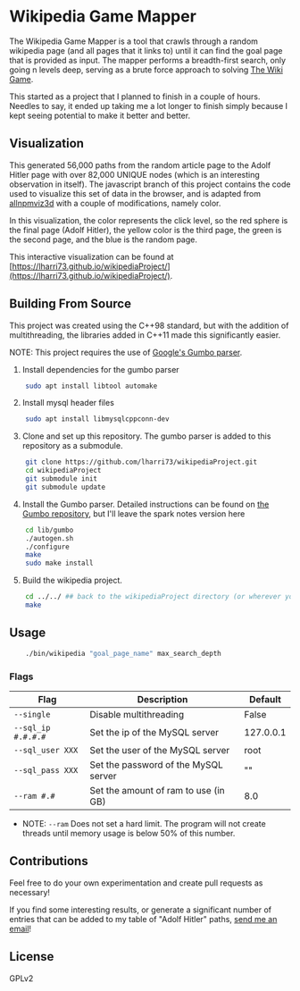 # Wikipedia Game Mapper

The Wikipedia Game Mapper is a tool that crawls through a random 
wikipedia page (and all pages that it links to) until it can find 
the goal page that is provided as input. The mapper performs a 
breadth-first search, only going n levels deep, serving as a brute force approach to solving [The Wiki Game](https://en.wikipedia.org/wiki/Wikipedia:Wiki_Game).

This started as a project that I planned to finish in a couple of 
hours. Needles to say, it ended up taking me a lot longer to finish simply 
because I kept seeing potential to make it better and better. 

## Visualization

This generated 56,000 paths from the random article page to the 
Adolf Hitler page with over 82,000 UNIQUE nodes (which is an interesting 
observation in itself). The javascript branch of this project contains
the code used to visualize this set of data in the browser, and is 
adapted from [allnpmviz3d](https://github.com/anvaka/allnpmviz3d)
with a couple of modifications, namely color. 

In this visualization, the color represents the click level, so
the red sphere is the final page (Adolf Hitler), the yellow color 
is the third page, the green is the second page, and the blue is the random page. 

This interactive visualization can be found at [https://lharri73.github.io/wikipediaProject/](https://lharri73.github.io/wikipediaProject/).

## Building From Source

This project was created using the C++98 standard, but with the addition of multithreading, the libraries added in C++11 made this significantly easier. 

NOTE: This project requires the use of [Google's Gumbo parser](https://github.com/google/gumbo-parser). 

1. Install dependencies for the gumbo parser

```bash
    sudo apt install libtool automake
```
2. Install mysql header files

```bash
    sudo apt install libmysqlcppconn-dev
```
3. Clone and set up this repository. The gumbo parser is added to this 
repository as a submodule. 

```bash
    git clone https://github.com/lharri73/wikipediaProject.git
    cd wikipediaProject
    git submodule init
    git submodule update
```
4. Install the Gumbo parser. Detailed instructions can be found on [the 
Gumbo repository](https://github.com/google/gumbo-parser), but I'll leave the spark notes version here

```bash
    cd lib/gumbo
    ./autogen.sh
    ./configure
    make
    sudo make install
```
5. Build the wikipedia project. 
```bash
    cd ../../ ## back to the wikipediaProject directory (or wherever you cloned the repo to)
    make
```

## Usage

```bash
    ./bin/wikipedia "goal_page_name" max_search_depth
```

### Flags
| Flag               | Description                           | Default   |
|--------------------|---------------------------------------|-----------|
| `--single`         | Disable multithreading                | False     |
| `--sql_ip #.#.#.#` | Set the ip of the MySQL server        | 127.0.0.1 |
| `--sql_user XXX`   | Set the user of the MySQL server      | root      |
| `--sql_pass XXX`   | Set the password of the MySQL server  | ""        |
| `--ram #.#`        | Set the amount of ram to use (in GB)  | 8.0       |

- NOTE: `--ram` Does not set a hard limit. The program will not create threads until memory usage is below 50% of this number.

## Contributions

Feel free to do your own experimentation and create pull requests as necessary! 

If you find some interesting results, or generate a significant number of entries that 
can be added to my table of "Adolf Hitler" paths, [send me an email](mailto:lharri73@vols.utk.edu)!

## License 

GPLv2
